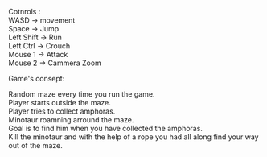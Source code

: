 Cotnrols :  
WASD -> movement  
Space -> Jump  
Left Shift -> Run  
Left Ctrl -> Crouch  
Mouse 1 -> Attack  
Mouse 2 -> Cammera Zoom  


Game's consept:

Random maze every time you run the game.  
Player starts outside the maze.  
Player tries to collect amphoras.  
Minotaur roamning arround the maze.  
Goal is to find him when you have collected the amphoras.  
Kill the minotaur and with the help of a rope you had all along find your way out of the maze.
